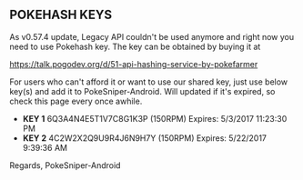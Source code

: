 ## POKEHASH KEYS

As v0.57.4 update, Legacy API couldn't be used anymore and right now you need to use Pokehash key. The key can be obtained by buying it at 

https://talk.pogodev.org/d/51-api-hashing-service-by-pokefarmer

For users who can't afford it or want to use our shared key, just use below key(s) and add it to PokeSniper-Android. Will updated if it's expired, so check this page every once awhile.

- **KEY 1**
6Q3A4N4E5T1V7C8G1K3P (150RPM)
Expires: 5/3/2017 11:23:30 PM
- **KEY 2**
4C2W2X2Q9U9R4J6N9H7Y (150RPM)
Expires: 5/22/2017 9:39:36 AM

Regards,
PokeSniper-Android
